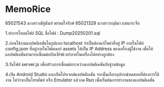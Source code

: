 # MemoRice
65021543 นางสาวณัฐนันท์ พรหมใจรักษ์
65021329 นางสาวกฤติมา แสนกระจือ

1.ทำการโหลดไฟล์ SQL ชื่อไฟล์ : Dump20250201.sql

2.ก่อนใช้งานแอปพลิเคชันในรูปแบบ localhost จำเป็นต้องแก้ไขค่าที่อยู่ IP ภายในไฟล์ config.json ที่อยู่ภายในโฟลเดอร์ assets ให้เป็น IP Address ของเครื่องผู้ใช้งาน เพื่อให้แอปพลิเคชันสามารถเชื่อมต่อกับเซิร์ฟเวอร์ภายในเครื่องได้อย่างถูกต้อง

3.รันไฟล์ server.js เพื่อสร้างการเชื่อมต่อระหว่างแอปพลิเคชันกับฐานข้อมูล

4.เปิด Android Studio และเปิดโปรเจกต์แอปพลิเคชัน จากนั้นเลือกอุปกรณ์ทดสอบที่ต้องการใช้งาน ไม่ว่าจะเป็นโทรศัพท์ หรือ Emulator แล้วกด Run เพื่อเริ่มต้นการทำงานของแอปพลิเคชัน
